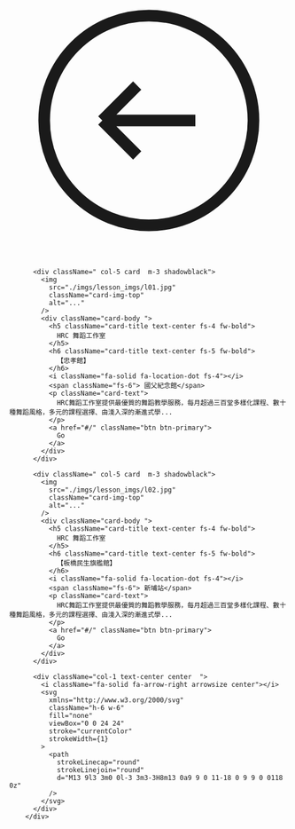 <div className=" d-flex  col-9  ">
          <div className=" col-1 text-center center  ">
            <i className=" fa-solid fa-arrow-left arrowsize center"></i>
            <svg
              xmlns="http://www.w3.org/2000/svg"
              className="h-6 w-6"
              fill="none"
              viewBox="0 0 24 24"
              stroke="currentColor"
              strokeWidth={1}
            >
              <path
                strokeLinecap="round"
                strokeLinejoin="round"
                d="M11 15l-3-3m0 0l3-3m-3 3h8M3 12a9 9 0 1118 0 9 9 0 01-18 0z"
              />
            </svg>
          </div>

          <div className=" col-5 card  m-3 shadowblack">
            <img
              src="./imgs/lesson_imgs/l01.jpg"
              className="card-img-top"
              alt="..."
            />
            <div className="card-body ">
              <h5 className="card-title text-center fs-4 fw-bold">
                HRC 舞蹈工作室
              </h5>
              <h6 className="card-title text-center fs-5 fw-bold">
                【忠孝館】
              </h6>
              <i className="fa-solid fa-location-dot fs-4"></i>
              <span className="fs-6"> 國父紀念館</span>
              <p className="card-text">
                HRC舞蹈工作室提供最優質的舞蹈教學服務，每月超過三百堂多樣化課程、數十種舞蹈風格，多元的課程選擇、由淺入深的漸進式學...
              </p>
              <a href="#/" className="btn btn-primary">
                Go
              </a>
            </div>
          </div>

          <div className=" col-5 card  m-3 shadowblack">
            <img
              src="./imgs/lesson_imgs/l02.jpg"
              className="card-img-top"
              alt="..."
            />
            <div className="card-body ">
              <h5 className="card-title text-center fs-4 fw-bold">
                HRC 舞蹈工作室
              </h5>
              <h6 className="card-title text-center fs-5 fw-bold">
                【板橋民生旗艦館】
              </h6>
              <i className="fa-solid fa-location-dot fs-4"></i>
              <span className="fs-6"> 新埔站</span>
              <p className="card-text">
                HRC舞蹈工作室提供最優質的舞蹈教學服務，每月超過三百堂多樣化課程、數十種舞蹈風格，多元的課程選擇、由淺入深的漸進式學...
              </p>
              <a href="#/" className="btn btn-primary">
                Go
              </a>
            </div>
          </div>

          <div className="col-1 text-center center  ">
            <i className="fa-solid fa-arrow-right arrowsize center"></i>
            <svg
              xmlns="http://www.w3.org/2000/svg"
              className="h-6 w-6"
              fill="none"
              viewBox="0 0 24 24"
              stroke="currentColor"
              strokeWidth={1}
            >
              <path
                strokeLinecap="round"
                strokeLinejoin="round"
                d="M13 9l3 3m0 0l-3 3m3-3H8m13 0a9 9 0 11-18 0 9 9 0 0118 0z"
              />
            </svg>
          </div>
        </div>